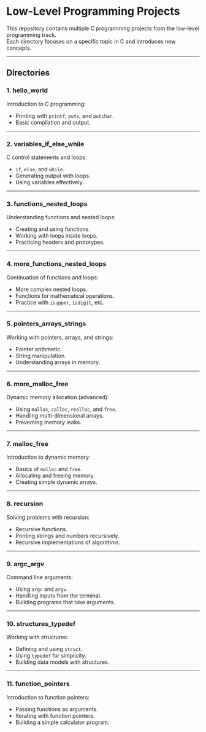 # Low-Level Programming Projects

This repository contains multiple C programming projects from the low-level programming track.  
Each directory focuses on a specific topic in C and introduces new concepts.

---

## Directories

### 1. hello_world
Introduction to C programming:
- Printing with `printf`, `puts`, and `putchar`.
- Basic compilation and output.

---

### 2. variables_if_else_while
C control statements and loops:
- `if`, `else`, and `while`.
- Generating output with loops.
- Using variables effectively.

---

### 3. functions_nested_loops
Understanding functions and nested loops:
- Creating and using functions.
- Working with loops inside loops.
- Practicing headers and prototypes.

---

### 4. more_functions_nested_loops
Continuation of functions and loops:
- More complex nested loops.
- Functions for mathematical operations.
- Practice with `isupper`, `isdigit`, etc.

---

### 5. pointers_arrays_strings
Working with pointers, arrays, and strings:
- Pointer arithmetic.
- String manipulation.
- Understanding arrays in memory.

---

### 6. more_malloc_free
Dynamic memory allocation (advanced):
- Using `malloc`, `calloc`, `realloc`, and `free`.
- Handling multi-dimensional arrays.
- Preventing memory leaks.

---

### 7. malloc_free
Introduction to dynamic memory:
- Basics of `malloc` and `free`.
- Allocating and freeing memory.
- Creating simple dynamic arrays.

---

### 8. recursion
Solving problems with recursion:
- Recursive functions.
- Printing strings and numbers recursively.
- Recursive implementations of algorithms.

---

### 9. argc_argv
Command line arguments:
- Using `argc` and `argv`.
- Handling inputs from the terminal.
- Building programs that take arguments.

---

### 10. structures_typedef
Working with structures:
- Defining and using `struct`.
- Using `typedef` for simplicity.
- Building data models with structures.

---

### 11. function_pointers
Introduction to function pointers:
- Passing functions as arguments.
- Iterating with function pointers.
- Building a simple calculator program.


